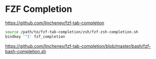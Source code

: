 # FZF Completion

https://github.com/lincheney/fzf-tab-completion

```bash
source /path/to/fzf-tab-completion/zsh/fzf-zsh-completion.sh
bindkey '^I' fzf_completion
```

https://github.com/lincheney/fzf-tab-completion/blob/master/bash/fzf-bash-completion.sh